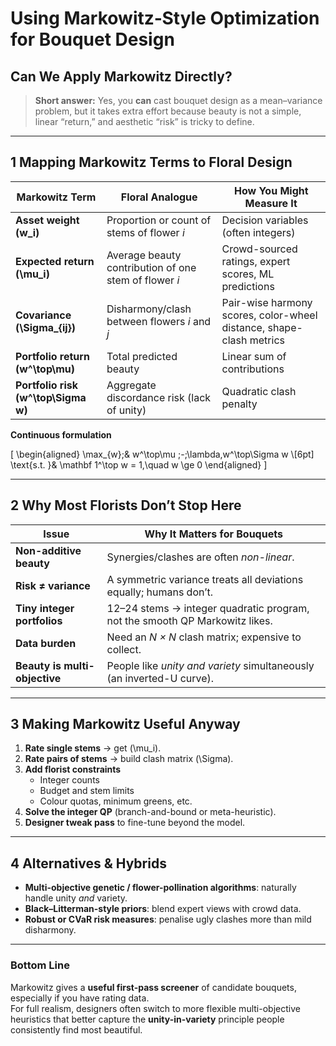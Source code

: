 # Using Markowitz‐Style Optimization for Bouquet Design

## Can We Apply Markowitz Directly?

> **Short answer:** Yes, you **can** cast bouquet design as a mean–variance problem, but it takes extra effort because beauty is not a simple, linear “return,” and aesthetic “risk” is tricky to define.

---

## 1  Mapping Markowitz Terms to Floral Design

| Markowitz Term | Floral Analogue | How You Might Measure It |
| -------------- | --------------- | ------------------------ |
| **Asset weight \(w_i\)** | Proportion or count of stems of flower *i* | Decision variables (often integers) |
| **Expected return \(\mu_i\)** | Average beauty contribution of one stem of flower *i* | Crowd-sourced ratings, expert scores, ML predictions |
| **Covariance \(\Sigma_{ij}\)** | Disharmony/clash between flowers *i* and *j* | Pair-wise harmony scores, color-wheel distance, shape-clash metrics |
| **Portfolio return \(w^\top\mu\)** | Total predicted beauty | Linear sum of contributions |
| **Portfolio risk \(w^\top\Sigma w\)** | Aggregate discordance risk (lack of unity) | Quadratic clash penalty |

**Continuous formulation**

\[
\begin{aligned}
\max_{w}\;& w^\top\mu \;-\;\lambda\,w^\top\Sigma w \\[6pt]
\text{s.t. }& \mathbf 1^\top w = 1,\quad w \ge 0
\end{aligned}
\]

---

## 2  Why Most Florists Don’t Stop Here

| Issue | Why It Matters for Bouquets |
| ----- | --------------------------- |
| **Non-additive beauty** | Synergies/clashes are often *non-linear*. |
| **Risk ≠ variance** | A symmetric variance treats all deviations equally; humans don’t. |
| **Tiny integer portfolios** | 12–24 stems → integer quadratic program, not the smooth QP Markowitz likes. |
| **Data burden** | Need an *N × N* clash matrix; expensive to collect. |
| **Beauty is multi-objective** | People like *unity and variety* simultaneously (an inverted-U curve). |

---

## 3  Making Markowitz Useful Anyway

1. **Rate single stems** → get \(\mu_i\).  
2. **Rate pairs of stems** → build clash matrix \(\Sigma\).  
3. **Add florist constraints**  
   - Integer counts  
   - Budget and stem limits  
   - Colour quotas, minimum greens, etc.  
4. **Solve the integer QP** (branch-and-bound or meta-heuristic).  
5. **Designer tweak pass** to fine-tune beyond the model.

---

## 4  Alternatives & Hybrids

* **Multi-objective genetic / flower-pollination algorithms**: naturally handle unity *and* variety.  
* **Black–Litterman-style priors**: blend expert views with crowd data.  
* **Robust or CVaR risk measures**: penalise ugly clashes more than mild disharmony.

---

### Bottom Line

Markowitz gives a **useful first-pass screener** of candidate bouquets, especially if you have rating data.  
For full realism, designers often switch to more flexible multi-objective heuristics that better capture the **unity-in-variety** principle people consistently find most beautiful.
